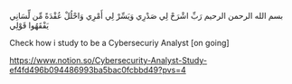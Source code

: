 بسم الله الرحمن الرحيم
رَبِّ اشْرَحْ لِي صَدْرِي وَيَسِّرْ لِي أَمْرِي وَاحْلُلْ عُقْدَةً مِّن لِّسَانِي يَفْقَهُوا قَوْلِي

Check how i study to be a Cybersecuriy Analyst [on going]

https://www.notion.so/Cybersecurity-Analyst-Study-ef4fd496b094486993ba5bac0fcbbd49?pvs=4
